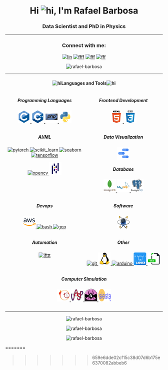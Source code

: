 <h1 align="center">Hi <img src="https://camo.githubusercontent.com/e8e7b06ecf583bc040eb60e44eb5b8e0ecc5421320a92929ce21522dbc34c891/68747470733a2f2f6d656469612e67697068792e636f6d2f6d656469612f6876524a434c467a6361737252346961377a2f67697068792e676966" alt="hi" width="40" height="40"/>, I'm Rafael Barbosa</h1>
<h3 align="center">Data Scientist and PhD in Physics</h3>

<hr style="height:2px;border-width:0;color:gray;background-color:gray">

<h3 align="center">Connect with me:</h3>
<p align="center">
<a href="https://linkedin.com/in/lin" target="blank"><img align="center" src="https://raw.githubusercontent.com/rahuldkjain/github-profile-readme-generator/master/src/images/icons/Social/linked-in-alt.svg" alt="lin" height="30" width="40" /></a>
<a href="https://instagram.com/ffff" target="blank"><img align="center" src="https://raw.githubusercontent.com/rahuldkjain/github-profile-readme-generator/master/src/images/icons/Social/instagram.svg" alt="ffff" height="30" width="40" /></a>
<a href="https://www.youtube.com/c/fff" target="blank"><img align="center" src="https://raw.githubusercontent.com/rahuldkjain/github-profile-readme-generator/master/src/images/icons/Social/youtube.svg" alt="fff" height="30" width="40" /></a>
<a href="https://discord.gg/fff" target="blank"><img align="center" src="https://raw.githubusercontent.com/rahuldkjain/github-profile-readme-generator/master/src/images/icons/Social/discord.svg" alt="fff" height="30" width="40" /></a>
</p> 


<p align="center"> <img src="https://camo.githubusercontent.com/62da68eb62b1e5f175f7d1f0191dd89a653d7908feb22d37d4a0ab07365d6791/68747470733a2f2f6d656469612e67697068792e636f6d2f6d656469612f4d3967624264396e6244724f5475314d71782f67697068792e676966" alt="rafael-barbosa" height="100" width="80" /></p> 

<hr style="height:2px;border-width:0;color:gray;background-color:gray">

<h4 align="center"><img src="https://camo.githubusercontent.com/63371d36886ee658f5a97401f393e1ab1684b2fd3de674b8f5efc7d410b2a3d0/68747470733a2f2f6d656469612e67697068792e636f6d2f6d656469612f57556c706c634d704f43456d5447427442572f67697068792e676966" alt="hi" width="25" height="25"/>Languages and Tools<img src="https://camo.githubusercontent.com/63371d36886ee658f5a97401f393e1ab1684b2fd3de674b8f5efc7d410b2a3d0/68747470733a2f2f6d656469612e67697068792e636f6d2f6d656469612f57556c706c634d704f43456d5447427442572f67697068792e676966" alt="hi" width="25" height="25"/></h4>
<p align="center"> 

<div class="row">
  <div class="column"><h5 align="center">Programming Languages</h5>
<p align="center"> 
<a href="https://www.cprogramming.com/" target="_blank" rel="noreferrer"> <img src="https://raw.githubusercontent.com/devicons/devicon/master/icons/c/c-original.svg" alt="c" width="40" height="40"/> </a> <a href="https://www.w3schools.com/cpp/" target="_blank" rel="noreferrer"> <img src="https://raw.githubusercontent.com/devicons/devicon/master/icons/cplusplus/cplusplus-original.svg" alt="cplusplus" width="40" height="40"/> </a> <a href="https://www.php.net" target="_blank" rel="noreferrer"> <img src="https://raw.githubusercontent.com/devicons/devicon/master/icons/php/php-original.svg" alt="php" width="40" height="40"/> </a> <a href="https://www.python.org" target="_blank" rel="noreferrer"> <img src="https://raw.githubusercontent.com/devicons/devicon/master/icons/python/python-original.svg" alt="python" width="40" height="40"/> </a> </p> </div>
  <div class="column"><h5 align="center">Frontend Development</h5>
<p align="center"> 
<a href="https://www.w3.org/html/" target="_blank" rel="noreferrer"> <img src="https://raw.githubusercontent.com/devicons/devicon/master/icons/html5/html5-original-wordmark.svg" alt="html5" width="40" height="40"/> </a>  <a href="https://www.w3schools.com/css/" target="_blank" rel="noreferrer"> <img src="https://raw.githubusercontent.com/devicons/devicon/master/icons/css3/css3-original-wordmark.svg" alt="css3" width="40" height="40"/> </a></p> </div>

<div class="row">
  <div class="column"><h5 align="center">AI/ML</h5>
<p align="center"> 
<a href="https://pytorch.org/" target="_blank" rel="noreferrer"> <img src="https://www.vectorlogo.zone/logos/pytorch/pytorch-icon.svg" alt="pytorch" width="40" height="40"/> </a> <a href="https://scikit-learn.org/" target="_blank" rel="noreferrer"> <img src="https://upload.wikimedia.org/wikipedia/commons/0/05/Scikit_learn_logo_small.svg" alt="scikit_learn" width="40" height="40"/> </a> <a href="https://seaborn.pydata.org/" target="_blank" rel="noreferrer"> <img src="https://seaborn.pydata.org/_images/logo-mark-lightbg.svg" alt="seaborn" width="40" height="40"/> </a> <a href="https://www.tensorflow.org" target="_blank" rel="noreferrer"> <img src="https://www.vectorlogo.zone/logos/tensorflow/tensorflow-icon.svg" alt="tensorflow" width="40" height="40"/> </a> </p> 
<p align="center"> 
<a href="https://opencv.org/" target="_blank" rel="noreferrer"> <img src="https://www.vectorlogo.zone/logos/opencv/opencv-icon.svg" alt="opencv" width="40" height="40"/> </a> <a href="https://pandas.pydata.org/" target="_blank" rel="noreferrer"> <img src="https://raw.githubusercontent.com/devicons/devicon/2ae2a900d2f041da66e950e4d48052658d850630/icons/pandas/pandas-original.svg" alt="pandas" width="40" height="40"/> </a> </p></div>
  <div class="column"> <h5 align="center">Data Visualization</h5>
<p align="center"> 
<a href="https://datastudio.google.com
" target="_blank" rel="noreferrer"> <img src="img/data-studio.svg" alt="datastudio" width="40" height="40"/> </a> </p> <h5 align="center">Database</h5>
<p align="center"> 
<a href="https://www.mongodb.com/" target="_blank" rel="noreferrer"> <img src="https://raw.githubusercontent.com/devicons/devicon/master/icons/mongodb/mongodb-original-wordmark.svg" alt="mongodb" width="40" height="40"/> </a> <a href="https://www.mysql.com/" target="_blank" rel="noreferrer"> <img src="https://raw.githubusercontent.com/devicons/devicon/master/icons/mysql/mysql-original-wordmark.svg" alt="mysql" width="40" height="40"/> </a> <a href="https://www.postgresql.org" target="_blank" rel="noreferrer"> <img src="https://raw.githubusercontent.com/devicons/devicon/master/icons/postgresql/postgresql-original-wordmark.svg" alt="postgresql" width="40" height="40"/> </a> </p>
</div>

<div class="row">
  <div class="column"><h5 align="center">Devops</h5>
<p align="center"> 
<a href="https://aws.amazon.com" target="_blank" rel="noreferrer"> <img src="https://raw.githubusercontent.com/devicons/devicon/master/icons/amazonwebservices/amazonwebservices-original-wordmark.svg" alt="aws" width="40" height="40"/> </a> 
<a href="https://www.gnu.org/software/bash/" target="_blank" rel="noreferrer"> <img src="https://www.vectorlogo.zone/logos/gnu_bash/gnu_bash-icon.svg" alt="bash" width="40" height="40"/> </a> <a href="https://cloud.google.com" target="_blank" rel="noreferrer"> <img src="https://www.vectorlogo.zone/logos/google_cloud/google_cloud-icon.svg" alt="gcp" width="40" height="40"/> </a></p></div>
  <div class="column"><h5 align="center">Software</h5>
<p align="center"> 
<a href="https://www.labcenter.com/" target="_blank" rel="noreferrer"> <img src="img/proteus.png" alt="proteus" width="40" height="40"/> </a> </p></div>
</div>


<div class="row">
  <div class="column"><h5 align="center">Automation</h5>
<p align="center"> 
<a href="https://ifttt.com/" target="_blank" rel="noreferrer"> <img src="https://www.vectorlogo.zone/logos/ifttt/ifttt-ar21.svg" alt="ifttt" width="40" height="40"/> </a></p></div>
  <div class="column"><h5 align="center">Other</h5>
<p align="center"> 
 <a href="https://git-scm.com/" target="_blank" rel="noreferrer"> <img src="https://www.vectorlogo.zone/logos/git-scm/git-scm-icon.svg" alt="git" width="40" height="40"/> </a> <a href="https://www.linux.org/" target="_blank" rel="noreferrer"> <img src="https://raw.githubusercontent.com/devicons/devicon/master/icons/linux/linux-original.svg" alt="linux" width="40" height="40"/> </a> 
<a href="https://www.arduino.cc/" target="_blank" rel="noreferrer"> <img src="https://cdn.worldvectorlogo.com/logos/arduino-1.svg" alt="arduino" width="40" height="40"/> </a> <a href="https://pt.wikipedia.org/wiki/Linguagem_ladder" target="_blank" rel="noreferrer"> <img src="img/ladder.png" alt="ladder" width="40" height="40"/> </a> <a href="https://www.overleaf.com/" target="_blank" rel="noreferrer"> <img src="img/tex.svg" alt="tex" width="40" height="40"/> </a> </p></div>
</div>


<h5 align="center">Computer Simulation
</h5>
<p align="center"> 
 <a href="https://www.quantum-espresso.org/" target="_blank" rel="noreferrer"> <img src="img/qe.jpg" alt="qe" width="40" height="40"/> </a> <a href="https://www.vasp.at/" target="_blank" rel="noreferrer"> <img src="img/vasp.png" alt="vasp" width="40" height="40"/> </a> 
<a href="https://www.yambo-code.eu/" target="_blank" rel="noreferrer"> <img src="img/yambo.jpeg" alt="Yambo-Code" width="40" height="40"/> </a> <a href="https://www.simuneatomistics.com/products/siesta-code/" target="_blank" rel="noreferrer"> <img src="img/siesta.jpg" alt="Siesta" width="40" height="40"/> </a></p></div>

<hr style="height:2px;border-width:0;color:gray;background-color:gray">


 <p align="center"> <img src="https://github-readme-stats.vercel.app/api/top-langs?username=rafael-barbosa&show_icons=true&locale=en&layout=compact" alt="rafael-barbosa" /></p>

<p align="center"> <img src="https://github-readme-stats.vercel.app/api?username=rafael-barbosa&show_icons=true&locale=en" alt="rafael-barbosa" /></p> 



<p align="center"> <img src="https://raw.githubusercontent.com/mayhemantt/mayhemantt/Update/svg/Bottom.svg" alt="rafael-barbosa" /></p> 







  <style>
        .column {
  float: left;
  width: 50%;
}

/* Clear floats after the columns */
.row:after {
  content: "";
  display: table;
  clear: both;
}
      </style>
=======
>>>>>>> 659e6dde02cf15c38d07d6b175e6370082abbeb6

